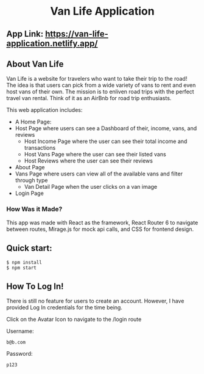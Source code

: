# <p align="center">Van Life Application</p>

## App Link: https://van-life-application.netlify.app/

## About Van Life

Van Life is a website for travelers who want to take their trip to the road! The idea is that 
users can pick from a wide variety of vans to rent and even host vans of their own. The mission 
is to enliven road trips with the perfect travel van rental. Think of it
as an AirBnb for road trip enthusiasts.

This web application includes:
* A Home Page:    
* Host Page where users can see a Dashboard of their, income, vans, and reviews
  * Host Income Page where the user can see their total income and transactions
  * Host Vans Page where the user can see their listed vans
  * Host Reviews where the user can see their reviews           
* About Page       
* Vans Page where users can view all of the available vans and filter through type    
  * Van Detail Page when the user clicks on a van image   
* Login Page

### How Was it Made?

This app was made with React as the framework, React Router 6 to navigate between routes, 
Mirage.js for mock api calls, and CSS for frontend design.

## Quick start:

```
$ npm install
$ npm start
````

## How To Log In!

There is still no feature for users to create an account. However, I have
provided Log In credentials for the time being. 

Click on the Avatar Icon to navigate to the /login route

Username:

```
b@b.com
````

Password:

```
p123
````
